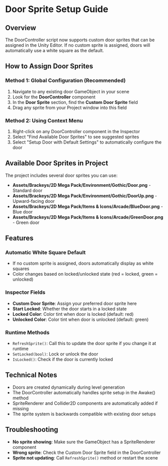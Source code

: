 # Door Sprite Setup Guide

## Overview
The DoorController script now supports custom door sprites that can be assigned in the Unity Editor. If no custom sprite is assigned, doors will automatically use a white square as the default.

## How to Assign Door Sprites

### Method 1: Global Configuration (Recommended)
1. Navigate to any existing door GameObject in your scene
2. Look for the **DoorController** component
3. In the **Door Sprite** section, find the **Custom Door Sprite** field
4. Drag any sprite from your Project window into this field

### Method 2: Using Context Menu
1. Right-click on any DoorController component in the Inspector
2. Select "Find Available Door Sprites" to see suggested sprites
3. Select "Setup Door with Default Settings" to automatically configure the door

## Available Door Sprites in Project
The project includes several door sprites you can use:

- **Assets/Brackeys/2D Mega Pack/Environment/Gothic/Door.png** - Standard door
- **Assets/Brackeys/2D Mega Pack/Environment/Gothic/DoorUp.png** - Upward-facing door
- **Assets/Brackeys/2D Mega Pack/Items & Icons/Arcade/BlueDoor.png** - Blue door
- **Assets/Brackeys/2D Mega Pack/Items & Icons/Arcade/GreenDoor.png** - Green door

## Features

### Automatic White Square Default
- If no custom sprite is assigned, doors automatically display as white squares
- Color changes based on locked/unlocked state (red = locked, green = unlocked)

### Inspector Fields
- **Custom Door Sprite**: Assign your preferred door sprite here
- **Start Locked**: Whether the door starts in a locked state
- **Locked Color**: Color tint when door is locked (default: red)
- **Unlocked Color**: Color tint when door is unlocked (default: green)

### Runtime Methods
- `RefreshSprite()`: Call this to update the door sprite if you change it at runtime
- `SetLocked(bool)`: Lock or unlock the door
- `IsLocked()`: Check if the door is currently locked

## Technical Notes
- Doors are created dynamically during level generation
- The DoorController automatically handles sprite setup in the Awake() method
- SpriteRenderer and Collider2D components are automatically added if missing
- The sprite system is backwards compatible with existing door setups

## Troubleshooting
- **No sprite showing**: Make sure the GameObject has a SpriteRenderer component
- **Wrong sprite**: Check the Custom Door Sprite field in the DoorController
- **Sprite not updating**: Call `RefreshSprite()` method or restart the scene 